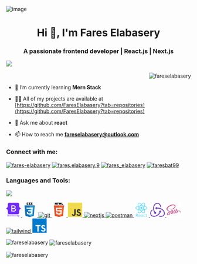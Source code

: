 <img width="800" height="800" alt="image" src="https://github.com/user-attachments/assets/214821df-b6fa-455e-ae88-3a8572feaa4e" /><h1 align="center">Hi 👋, I'm Fares Elabasery</h1>
<h3 align="center">A passionate frontend developer | React.js | Next.js</h3>

<img src='https://user-images.githubusercontent.com/74038190/225813708-98b745f2-7d22-48cf-9150-083f1b00d6c9.gif' />

<p align="right"> <img src="https://komarev.com/ghpvc/?username=fareselabasery&label=Profile%20views&color=0e75b6&style=flat" alt="fareselabasery" /></p>

- 🌱 I’m currently learning **Mern Stack**

- 👨‍💻 All of my projects are available at [https://github.com/FaresElabasery?tab=repositories](https://github.com/FaresElabasery?tab=repositories)

- 💬 Ask me about **react**

- 📫 How to reach me **fareselabasery@outlook.com**

<h3 align="left">Connect with me:</h3>
<p align="left">
<a href="https://linkedin.com/in/fares-elabasery" target="blank"><img align="center" src="https://raw.githubusercontent.com/rahuldkjain/github-profile-readme-generator/master/src/images/icons/Social/linked-in-alt.svg" alt="fares-elabasery" height="30" width="40" /></a>
<a href="https://fb.com/fares.elabasery.9" target="blank"><img align="center" src="https://raw.githubusercontent.com/rahuldkjain/github-profile-readme-generator/master/src/images/icons/Social/facebook.svg" alt="fares.elabasery.9" height="30" width="40" /></a>
<a href="https://instagram.com/fares_elabasery" target="blank"><img align="center" src="https://raw.githubusercontent.com/rahuldkjain/github-profile-readme-generator/master/src/images/icons/Social/instagram.svg" alt="fares_elabasery" height="30" width="40" /></a>
<a href="https://www.leetcode.com/faresbat99" target="blank"><img align="center" src="https://raw.githubusercontent.com/rahuldkjain/github-profile-readme-generator/master/src/images/icons/Social/leet-code.svg" alt="faresbat99" height="30" width="40" /></a>
</p>

<h3 align="left">Languages and Tools:</h3>
<img src='https://user-images.githubusercontent.com/74038190/219923809-b86dc415-a0c2-4a38-bc88-ad6cf06395a8.gif' />
<p align="left"> <a href="https://getbootstrap.com" target="_blank" rel="noreferrer"> <img src="https://raw.githubusercontent.com/devicons/devicon/master/icons/bootstrap/bootstrap-plain-wordmark.svg" alt="bootstrap" width="40" height="40"/> </a> <a href="https://www.w3schools.com/css/" target="_blank" rel="noreferrer"> <img src="https://raw.githubusercontent.com/devicons/devicon/master/icons/css3/css3-original-wordmark.svg" alt="css3" width="40" height="40"/> </a> <a href="https://git-scm.com/" target="_blank" rel="noreferrer"> <img src="https://www.vectorlogo.zone/logos/git-scm/git-scm-icon.svg" alt="git" width="40" height="40"/> </a> <a href="https://www.w3.org/html/" target="_blank" rel="noreferrer"> <img src="https://raw.githubusercontent.com/devicons/devicon/master/icons/html5/html5-original-wordmark.svg" alt="html5" width="40" height="40"/> </a> <a href="https://developer.mozilla.org/en-US/docs/Web/JavaScript" target="_blank" rel="noreferrer"> <img src="https://raw.githubusercontent.com/devicons/devicon/master/icons/javascript/javascript-original.svg" alt="javascript" width="40" height="40"/> </a> <a href="https://nextjs.org/" target="_blank" rel="noreferrer"> <img src="https://cdn.worldvectorlogo.com/logos/nextjs-2.svg" alt="nextjs" width="40" height="40"/> </a> <a href="https://postman.com" target="_blank" rel="noreferrer"> <img src="https://www.vectorlogo.zone/logos/getpostman/getpostman-icon.svg" alt="postman" width="40" height="40"/> </a> <a href="https://reactjs.org/" target="_blank" rel="noreferrer"> <img src="https://raw.githubusercontent.com/devicons/devicon/master/icons/react/react-original-wordmark.svg" alt="react" width="40" height="40"/> </a> <a href="https://redux.js.org" target="_blank" rel="noreferrer"> <img src="https://raw.githubusercontent.com/devicons/devicon/master/icons/redux/redux-original.svg" alt="redux" width="40" height="40"/> </a> <a href="https://sass-lang.com" target="_blank" rel="noreferrer"> <img src="https://raw.githubusercontent.com/devicons/devicon/master/icons/sass/sass-original.svg" alt="sass" width="40" height="40"/> </a> <a href="https://tailwindcss.com/" target="_blank" rel="noreferrer"> <img src="https://www.vectorlogo.zone/logos/tailwindcss/tailwindcss-icon.svg" alt="tailwind" width="40" height="40"/> </a> <a href="https://www.typescriptlang.org/" target="_blank" rel="noreferrer"> <img src="https://raw.githubusercontent.com/devicons/devicon/master/icons/typescript/typescript-original.svg" alt="typescript" width="40" height="40"/> </a> </p>

<p><img align="left" src="https://github-readme-stats.vercel.app/api/top-langs?username=fareselabasery&show_icons=true&locale=en&layout=compact" alt="fareselabasery" /></p>

<p>&nbsp;<img align="center" src="https://github-readme-stats.vercel.app/api?username=fareselabasery&show_icons=true&locale=en" alt="fareselabasery" /></p>

<p><img align="center" src="https://github-readme-streak-stats.herokuapp.com/?user=fareselabasery&" alt="fareselabasery" /></p>

